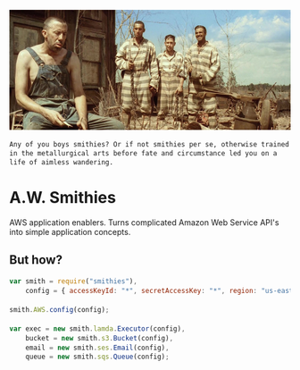 ![Smithies](/package.jpg "Smithies")

    Any of you boys smithies? Or if not smithies per se, otherwise trained in the metallurgical arts before fate and circumstance led you on a life of aimless wandering.

# A.W. Smithies

AWS application enablers.  Turns complicated Amazon Web Service API's into simple application concepts.

## But how?

```javascript
var smith = require("smithies"),
    config = { accessKeyId: "*", secretAccessKey: "*", region: "us-east-1" };

smith.AWS.config(config);

var exec = new smith.lamda.Executor(config),
    bucket = new smith.s3.Bucket(config),
    email = new smith.ses.Email(config),
    queue = new smith.sqs.Queue(config);
```